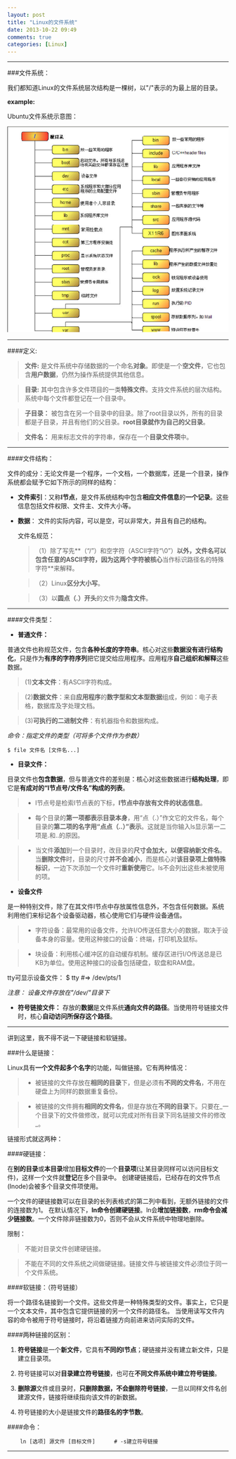 ```yaml
---
layout: post
title: "Linux的文件系统"
date: 2013-10-22 09:49
comments: true
categories: [Linux]
---
```


---------------------------------------------------------
###文件系统：

我们都知道Linux的文件系统层次结构是一棵树，以"/"表示的为最上层的目录。

**example:**

Ubuntu文件系统示意图：

![无法显示图片](/images/posts/2013-10-22/ubuntu_file_system.png "Ubuntu文件系统")

------------------------------------------------------------

####定义:

> **文件:** 是文件系统中存储数据的一个命名**对象**。即使是一个**空文件**，它也包含**用户数据**，仍然为操作系统提供其他信息。


> **目录:** 其中包含许多文件项目的一类**特殊文件**。支持文件系统的层次结构。系统中每个文件都登记在一个目录中。


> **子目录：** 被包含在另一个目录中的目录。除了root目录以外，所有的目录都是子目录，并且有他们的父目录。**root目录就作为自己的父目录**。


> **文件名：** 用来标志文件的字符串，保存在一个**目录文件项**中。

-----------------------------------------------------------

####文件结构：

文件的成分：无论文件是一个程序，一个文档，一个数据库，还是一个目录，操作系统都会赋予它如下所示的同样的结构：

- **文件索引**：又称**I节点**，是文件系统结构中包含**相应文件信息**的**一个记录**。这些信息包括文件权限、文件主、文件大小等。

- **数据**： 文件的实际内容，可以是空，可以非常大，并且有自己的结构。

  文件名规范：

	> （1）除了写先**（“/”）和空字符（ASCII字符“\0”）**以外，文件名可以包含任意的ASCII字符，因为这两个字符被核心**当作标识路径名的特殊字符**来解释。

	> （2）Linux**区分大小写**。

	> （3）以**圆点（.）开头**的文件为**隐含文件**。


--------------------------------------------------------

####文件类型：

- **普通文件：**

普通文件也称规范文件，包含**各种长度的字符串**。核心对这些**数据没有进行结构化**，只是作为**有序的字符序列**把它提交给应用程序。应用程序**自己组织和解释**这些数据。

> (1)**文本文件**：有ASCII字符构成。

> (2)**数据文件**：来自**应用程序**的**数字型和文本型数据**组成，例如：电子表格，数据库及字处理文档。

> (3)**可执行的二进制文件**：有机器指令和数据构成。

*命令：指定文件的类型（可将多个文件作为参数）*

    $ file 文件名 [文件名...]

- **目录文件：**

目录文件也**包含数据**，但与普通文件的差别是：核心对这些数据进行**结构处理**，即它是**有成对的“I节点号/文件名”**构成的**列表**。

> - I节点号是检索I节点表的下标，**I节点中存放有文件的状态信息**。


> - 每个目录的**第一项都表示目录本身**，用“点（.）”作文它的文件名，每个目录的**第二项的名字用“点点（..）”表示**。这就是当你输入ls显示第一二项是.和..的原因。


> - 当文件**添加**到一个目录时，改目录的**尺寸会加大，以便容纳新文件名**。当**删除文件**时，目录的尺寸**并不会减小**，而是核心对**该目录项上做特殊标识**，一边下次添加一个文件时**重新使用**它。ls不会列出这些未被使用的项。


- **设备文件**

是一种特别文件，除了在其文件I节点中存放属性信息外，不包含任何数据。系统利用他们来标记各个设备驱动器，核心使用它们与硬件设备通信。

> - 字符设备：最常用的设备文件，允许I/O传送任意大小的数据，取决于设备本身的容量。使用这种接口的设备：终端，打印机及鼠标。


> - 块设备：利用核心缓冲区的自动缓存机制。缓存区进行I/O传送总是已KB为单位。使用这种接口的设备包括硬盘，软盘和RAM盘。


tty可显示设备文件：
    $ tty   #=> /dev/pts/1

_注意： 设备文件存放在"/dev/"目录下_


- **符号链接文件：** 存放的**数据**是文件系统**通向文件的路径**。当使用符号链接文件时，核心**自动访问所保存这个路径**。

--------------------------------------------------------------

讲到这里，我不得不说一下硬链接和软链接。

###什么是链接：

Linux具有**一个文件起多个名字**的功能，叫做链接。它有两种情况：

> - 被链接的文件存放在**相同的目录**下，但是必须有**不同的文件名**，不用在硬盘上为同样的数据重复备份。

> - 被链接的文件拥有**相同的文件名**，但是存放在**不同的目录**下。只要在_一个目录下的文件做修改，就可以完成对所有目录下同名链接文件的修改_。

链接形式就这两种：

####硬链接：

在**别的目录**或**本目录**增加**目标文件**的一个**目录项**(让某目录同样可以访问目标文件)，这样一个文件就**登记**在多个目录中。
创建硬链接后，已经存在的文件节点(Inode)会被多个目录文件项使用。

一个文件的硬链接数可以在目录的长列表格式的第二列中看到，无额外链接的文件的连接数为1。
在默认情况下，**ln命令创建硬链接**。ln会**增加链接数**，**rm命令会减少链接数**。一个文件除非链接数为0，否则不会从文件系统中物理地删除。

限制：
> 不能对目录文件创建硬链接。

> 不能在不同的文件系统之间做硬链接。链接文件与被链接文件必须位于同一个文件系统。

####软链接：（符号链接）

将一个路径名链接到一个文件。这些文件是一种特殊类型的文件。事实上，它只是一个文本文件，其中包含它提供链接的另一个文件的路径名。
当使用读写文件内容的命令被用于符号链接时，将沿着链接方向前进来访问实际的文件。

####两种链接的区别：

1. **符号链接**是一个**新文件**，它具有**不同的I节点**；硬链接并没有建立新文件，只是建立目录项。

2. 符号链接可以对**目录建立符号链接**，也可在**不同文件系统中建立符号链接**。

3. **删除源**文件或目录时，**只删除数据，不会删除符号链接**，一旦以同样文件名创建源文件，链接将继续指向该文件的新数据。

4. 符号链接的大小是链接文件的**路径名的字节数**。

####命令：

		ln [选项] 源文件 [目标文件]		# -s建立符号链接

-------------------------------------------------------------
